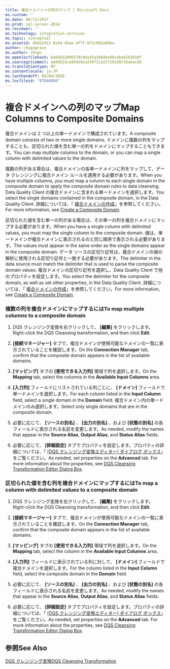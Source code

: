 ```yaml
---
title: 複合ドメインへの列のマップ | Microsoft Docs
ms.custom: ''
ms.date: 06/13/2017
ms.prod: sql-server-2014
ms.reviewer: ''
ms.technology: integration-services
ms.topic: conceptual
ms.assetid: d9422412-8a3d-45ae-af7f-072c902a09ba
author: chugugrace
ms.author: chugu
ms.openlocfilehash: 6a665b2096579c9da35a1b69be46c4ba6103610f
ms.sourcegitcommit: ad4d92dce894592a259721a1571b1d8736abacdb
ms.translationtype: MT
ms.contentlocale: ja-JP
ms.lasthandoff: 08/04/2020
ms.locfileid: "87644056"
---
```

# <a name="map-columns-to-composite-domains"></a><span data-ttu-id="a8ae9-102">複合ドメインへの列のマップ</span><span class="sxs-lookup"><span data-stu-id="a8ae9-102">Map Columns to Composite Domains</span></span>
  <span data-ttu-id="a8ae9-103">複合ドメインは 2 つ以上の単一ドメインで構成されています。</span><span class="sxs-lookup"><span data-stu-id="a8ae9-103">A composite domain consists of two or more single domains.</span></span> <span data-ttu-id="a8ae9-104">ドメインに複数の列をマップすることも、区切られた値を含む単一の列をドメインにマップすることもできます。</span><span class="sxs-lookup"><span data-stu-id="a8ae9-104">You can map multiple columns to the domain, or you can map a single column with delimited values to the domain.</span></span>  
  
 <span data-ttu-id="a8ae9-105">複数の列がある場合は、複合ドメインの各単一ドメインに列をマップして、データ クレンジングに複合ドメイン ルールを適用する必要があります。</span><span class="sxs-lookup"><span data-stu-id="a8ae9-105">When you have multiple columns, you must map a column to each single domain in the composite domain to apply the composite domain rules to data cleansing.</span></span> <span data-ttu-id="a8ae9-106">Data Quality Client の複合ドメインに含まれる単一ドメインを選択します。</span><span class="sxs-lookup"><span data-stu-id="a8ae9-106">You select the single domains contained in the composite domain, in the Data Quality Client.</span></span> <span data-ttu-id="a8ae9-107">詳細については、「 [複合ドメインの作成](../../../data-quality-services/create-a-composite-domain.md)」を参照してください。</span><span class="sxs-lookup"><span data-stu-id="a8ae9-107">For more information, see [Create a Composite Domain](../../../data-quality-services/create-a-composite-domain.md).</span></span>  
  
 <span data-ttu-id="a8ae9-108">区切られた値を含む単一の列がある場合は、その単一の列を複合ドメインにマップする必要があります。</span><span class="sxs-lookup"><span data-stu-id="a8ae9-108">When you have a single column with delimited values, you must map the single column to the composite domain.</span></span> <span data-ttu-id="a8ae9-109">値は、単一ドメインが複合ドメインに表示されるのと同じ順序で表示される必要があります。</span><span class="sxs-lookup"><span data-stu-id="a8ae9-109">The values must appear in the same order as the single domains appear in the composite domain.</span></span> <span data-ttu-id="a8ae9-110">データ ソースの区切り記号は、複合ドメインの値の解析に使用される区切り記号と一致する必要があります。</span><span class="sxs-lookup"><span data-stu-id="a8ae9-110">The delimiter in the data source must match the delimiter that is used to parse the composite domain values.</span></span> <span data-ttu-id="a8ae9-111">複合ドメインの区切り記号を選択し、Data Quality Client で他のプロパティを設定します。</span><span class="sxs-lookup"><span data-stu-id="a8ae9-111">You select the delimiter for the composite domain, as well as set other properties, in the Data Quality Client.</span></span> <span data-ttu-id="a8ae9-112">詳細については、「 [複合ドメインの作成](../../../data-quality-services/create-a-composite-domain.md)」を参照してください。</span><span class="sxs-lookup"><span data-stu-id="a8ae9-112">For more information, see [Create a Composite Domain](../../../data-quality-services/create-a-composite-domain.md).</span></span>  
  
### <a name="to-map-multiple-columns-to-a-composite-domain"></a><span data-ttu-id="a8ae9-113">複数の列を複合ドメインにマップするには</span><span class="sxs-lookup"><span data-stu-id="a8ae9-113">To map multiple columns to a composite domain</span></span>  
  
1.  <span data-ttu-id="a8ae9-114">DQS クレンジング変換を右クリックして、 **[編集]** をクリックします。</span><span class="sxs-lookup"><span data-stu-id="a8ae9-114">Right-click the DQS Cleansing transformation, and then click **Edit**.</span></span>  
  
2.  <span data-ttu-id="a8ae9-115">**[接続マネージャー]** タブで、複合ドメインが使用可能なドメインの一覧に表示されていることを確認します。</span><span class="sxs-lookup"><span data-stu-id="a8ae9-115">On the **Connection Manager** tab, confirm that the composite domain appears in the list of available domains.</span></span>  
  
3.  <span data-ttu-id="a8ae9-116">**[マッピング]** タブの **[使用できる入力列]** 領域で列を選択します。</span><span class="sxs-lookup"><span data-stu-id="a8ae9-116">On the **Mapping** tab, select the columns in the **Available Input Columns** area.</span></span>  
  
4.  <span data-ttu-id="a8ae9-117">**[入力列]** フィールドにリストされている列ごとに、 **[ドメイン]** フィールドで単一ドメインを選択します。</span><span class="sxs-lookup"><span data-stu-id="a8ae9-117">For each column listed in the **Input Column** field, select a single domain in the **Domain** field.</span></span> <span data-ttu-id="a8ae9-118">複合ドメイン内の単一ドメインのみ選択します。</span><span class="sxs-lookup"><span data-stu-id="a8ae9-118">Select only single domains that are in the composite domain.</span></span>  
  
5.  <span data-ttu-id="a8ae9-119">必要に応じて、 **[ソースの別名]** 、 **[出力の別名]** 、および **[状態の別名]** の各フィールドに表示される名前を変更します。</span><span class="sxs-lookup"><span data-stu-id="a8ae9-119">As needed, modify the names that appear in the **Source Alias**, **Output Alias**, and **Status Alias** fields.</span></span>  
  
6.  <span data-ttu-id="a8ae9-120">必要に応じて、 **[詳細設定]** タブでプロパティを設定します。プロパティの詳細については、「 [[DQS クレンジング変換エディター] ダイアログ ボックス](../../dqs-cleansing-transformation-editor-dialog-box.md)」をご覧ください。</span><span class="sxs-lookup"><span data-stu-id="a8ae9-120">As needed, set properties on the **Advanced** tab. For more information about the properties, see [DQS Cleansing Transformation Editor Dialog Box](../../dqs-cleansing-transformation-editor-dialog-box.md).</span></span>  
  
### <a name="to-map-a-column-with-delimited-values-to-a-composite-domain"></a><span data-ttu-id="a8ae9-121">区切られた値を含む列を複合ドメインにマップするには</span><span class="sxs-lookup"><span data-stu-id="a8ae9-121">To map a column with delimited values to a composite domain</span></span>  
  
1.  <span data-ttu-id="a8ae9-122">DQS クレンジング変換を右クリックして、 **[編集]** をクリックします。</span><span class="sxs-lookup"><span data-stu-id="a8ae9-122">Right-click the DQS Cleansing transformation, and then click **Edit**.</span></span>  
  
2.  <span data-ttu-id="a8ae9-123">**[接続マネージャー]** タブで、複合ドメインが使用可能なドメインの一覧に表示されていることを確認します。</span><span class="sxs-lookup"><span data-stu-id="a8ae9-123">On the **Connection Manager** tab, confirm that the composite domain appears in the list of available domains.</span></span>  
  
3.  <span data-ttu-id="a8ae9-124">**[マッピング]** タブの **[使用できる入力列]** 領域で列を選択します。</span><span class="sxs-lookup"><span data-stu-id="a8ae9-124">On the **Mapping** tab, select the column in the **Available Input Columns** area.</span></span>  
  
4.  <span data-ttu-id="a8ae9-125">**[入力列]** フィールドに表示されている列に対して、 **[ドメイン]** フィールドで複合ドメインを選択します。</span><span class="sxs-lookup"><span data-stu-id="a8ae9-125">For the column listed in the **Input Column** field, select the composite domain in the **Domain** field.</span></span>  
  
5.  <span data-ttu-id="a8ae9-126">必要に応じて、 **[ソースの別名]** 、 **[出力の別名]** 、および **[状態の別名]** の各フィールドに表示される名前を変更します。</span><span class="sxs-lookup"><span data-stu-id="a8ae9-126">As needed, modify the names that appear in the **Source Alias**, **Output Alias**, and **Status Alias** fields.</span></span>  
  
6.  <span data-ttu-id="a8ae9-127">必要に応じて、 **[詳細設定]** タブでプロパティを設定します。プロパティの詳細については、「 [[DQS クレンジング変換エディター] ダイアログ ボックス](../../dqs-cleansing-transformation-editor-dialog-box.md)」をご覧ください。</span><span class="sxs-lookup"><span data-stu-id="a8ae9-127">As needed, set properties on the **Advanced** tab. For more information about the properties, see [DQS Cleansing Transformation Editor Dialog Box](../../dqs-cleansing-transformation-editor-dialog-box.md).</span></span>  
  
## <a name="see-also"></a><span data-ttu-id="a8ae9-128">参照</span><span class="sxs-lookup"><span data-stu-id="a8ae9-128">See Also</span></span>  
 [<span data-ttu-id="a8ae9-129">DQS クレンジング変換</span><span class="sxs-lookup"><span data-stu-id="a8ae9-129">DQS Cleansing Transformation</span></span>](dqs-cleansing-transformation.md)  
  
  
